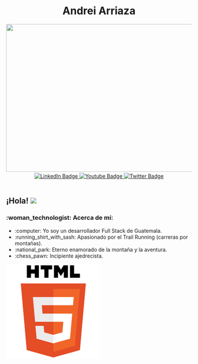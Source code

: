 
<h1 align="center">Andrei Arriaza</h1>



<div align="center">
  <img src="https://media.giphy.com/media/dWesBcTLavkZuG35MI/giphy.gif" width="800" height="400"/>
</div>

<!-- Badges -->

<div id="badges" align="center">
  <a href="your-linkedin-URL" target="_blank" rel="noppener">
    <img src="https://img.shields.io/badge/LinkedIn-blue?style=for-the-badge&logo=linkedin&logoColor=white" alt="LinkedIn Badge"/>
  </a>
  <a href="mailto:andreiarriaza@gmail.com" target="_blank" rel="noopener">
    <img src="https://img.shields.io/badge/Gmail-D14836?style=for-the-badge&logo=gmail&logoColor=white" alt="Youtube Badge"/>
  </a>
  

 
  <a href="your-twitter-URL" target="_blank" rel="noopener">
    <img src="https://img.shields.io/badge/Twitter-blue?style=for-the-badge&logo=twitter&logoColor=white" alt="Twitter Badge"/>
  </a>
</div>

<!-- Contador de Visitas -->
<div id="header" align="center">
  <img src="https://komarev.com/ghpvc/?username=andreiarriaza&style=flat-square&color=blue" alt=""/>

</div>

<h2>
  ¡Hola!
  <img src="https://media.giphy.com/media/hvRJCLFzcasrR4ia7z/giphy.gif" width="30px"/>
</h2>

<h3> :woman_technologist: Acerca de mí: </h3>
 <ul>
  <li>:computer: Yo soy un desarrollador Full Stack de Guatemala.</li>
  <li>:running_shirt_with_sash: Apasionado por el Trail Running (carreras por montañas).</li>
  <li> :national_park: Eterno enamorado de la montaña y la aventura. </li>
  <li> :chess_pawn: Incipiente ajedrecista. </li>
 </ul>


<img src="https://github.com/devicons/devicon/blob/master/icons/html5/html5-original-wordmark.svg"/>

